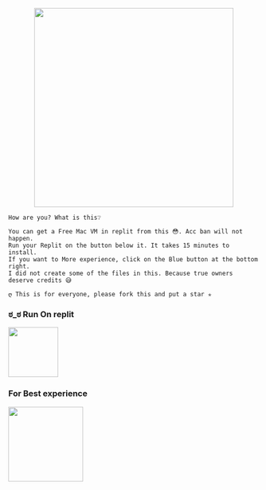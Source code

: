 <p align="center"><a href="https://t.me/MaX_Bots"><img src="https://telegra.ph/file/a53d26e77b9648ede9839.png" width="400"></a></p>
<p align="center">

```
How are you? What is this❔

You can get a Free Mac VM in replit from this 😳. Acc ban will not happen. 
Run your Replit on the button below it. It takes 15 minutes to install.
If you want to More experience, click on the Blue button at the bottom right. 
I did not create some of the files in this. Because true owners deserve credits 😅
  
ღ This is for everyone, please fork this and put a star ✯
```
  
### ಠ_ಠ Run On replit
<a href="https://replit.com/github/SenuGamerBoy/MacOSX"><img src="https://telegra.ph/file/9c14baf03fd7ee23c3102.png" width="100"></a>

  
### For Best experience
<a href="https://replit.com/@SenuGamerBoy/MacOSX?lite=1&outputonly=1"><img src="https://telegra.ph/file/535f38fa255f8dcb15d1e.png" width="150"></a>

